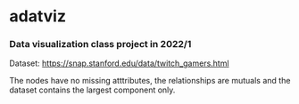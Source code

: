 # adatviz
### Data visualization class project in 2022/1

Dataset: https://snap.stanford.edu/data/twitch_gamers.html

The nodes have no missing atttributes, the relationships are mutuals and the dataset contains the largest component only.
